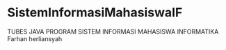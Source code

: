 # SistemInformasiMahasiswaIF
TUBES JAVA PROGRAM SISTEM INFORMASI MAHASISWA INFORMATIKA
Farhan herliansyah
